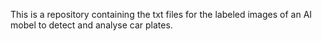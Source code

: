 This is a repository containing the txt files for the labeled images of an AI mobel to detect and analyse car plates. 
